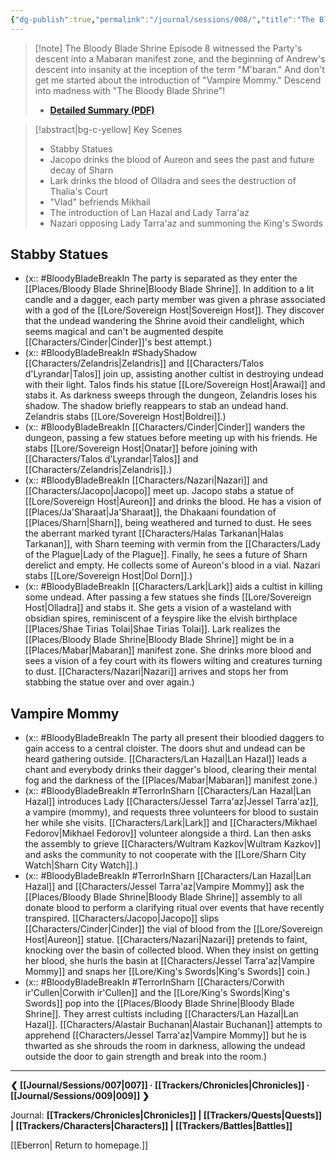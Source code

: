 ```yaml
---
{"dg-publish":true,"permalink":"/journal/sessions/008/","title":"The Bloody Blade Shrine"}
---
```


> [!note] The Bloody Blade Shrine
> Episode 8 witnessed the Party's descent into a Mabaran manifest zone, and the beginning of Andrew's descent into insanity at the inception of the term "M'baran." And don't get me started about the introduction of "Vampire Mommy." Descend into madness with "The Bloody Blade Shrine"!
> - **[Detailed Summary (PDF)](https://drive.google.com/file/d/1n_HdOKW00h2pauPUr0OfQ6B91l4T0EvU/view?usp=sharing)**

> [!abstract|bg-c-yellow] Key Scenes
> - Stabby Statues
> - Jacopo drinks the blood of Aureon and sees the past and future decay of Sharn
> - Lark drinks the blood of Olladra and sees the destruction of Thalia's Court
> - "Vlad" befriends Mikhail
> - The introduction of Lan Hazal and Lady Tarra'az
> - Nazari opposing Lady Tarra'az and summoning the King's Swords
## Stabby Statues
- (x:: #BloodyBladeBreakIn The party is separated as they enter the [[Places/Bloody Blade Shrine\|Bloody Blade Shrine]]. In addition to a lit candle and a dagger, each party member was given a phrase associated with a god of the [[Lore/Sovereign Host\|Sovereign Host]]. They discover that the undead wandering the Shrine avoid their candlelight, which seems magical and can't be augmented despite [[Characters/Cinder\|Cinder]]'s best attempt.)
- (x:: #BloodyBladeBreakIn #ShadyShadow [[Characters/Zelandris\|Zelandris]] and [[Characters/Talos d'Lyrandar\|Talos]] join up, assisting another cultist in destroying undead with their light. Talos finds his statue [[Lore/Sovereign Host\|Arawai]] and stabs it. As darkness sweeps through the dungeon, Zelandris loses his shadow. The shadow briefly reappears to stab an undead hand. Zelandris stabs [[Lore/Sovereign Host\|Boldrei]].)
- (x:: #BloodyBladeBreakIn [[Characters/Cinder\|Cinder]] wanders the dungeon, passing a few statues before meeting up with his friends. He stabs [[Lore/Sovereign Host\|Onatar]] before joining with [[Characters/Talos d'Lyrandar\|Talos]] and [[Characters/Zelandris\|Zelandris]].)
- (x:: #BloodyBladeBreakIn [[Characters/Nazari\|Nazari]] and [[Characters/Jacopo\|Jacopo]] meet up. Jacopo stabs a statue of [[Lore/Sovereign Host\|Aureon]] and drinks the blood. He has a vision of [[Places/Ja'Sharaat\|Ja'Sharaat]], the Dhakaani foundation of [[Places/Sharn\|Sharn]], being weathered and turned to dust. He sees the aberrant marked tyrant [[Characters/Halas Tarkanan\|Halas Tarkanan]], with Sharn teeming with vermin from the [[Characters/Lady of the Plague\|Lady of the Plague]]. Finally, he sees a future of Sharn derelict and empty. He collects some of Aureon's blood in a vial. Nazari stabs [[Lore/Sovereign Host\|Dol Dorn]].)
- (x:: #BloodyBladeBreakIn [[Characters/Lark\|Lark]] aids a cultist in killing some undead. After passing a few statues she finds [[Lore/Sovereign Host\|Olladra]] and stabs it. She gets a vision of a wasteland with obsidian spires, reminiscent of a feyspire like the elvish birthplace [[Places/Shae Tirias Tolai\|Shae Tirias Tolai]]. Lark realizes the [[Places/Bloody Blade Shrine\|Bloody Blade Shrine]] might be in a [[Places/Mabar\|Mabaran]] manifest zone. She drinks more blood and sees a vision of a fey court with its flowers wilting and creatures turning to dust. [[Characters/Nazari\|Nazari]] arrives and stops her from stabbing the statue over and over again.)
## Vampire Mommy
- (x:: #BloodyBladeBreakIn The party all present their bloodied daggers to gain access to a central cloister. The doors shut and undead can be heard gathering outside. [[Characters/Lan Hazal\|Lan Hazal]] leads a chant and everybody drinks their dagger's blood, clearing their mental fog and the darkness of the [[Places/Mabar\|Mabaran]] manifest zone.)
- (x:: #BloodyBladeBreakIn #TerrorInSharn [[Characters/Lan Hazal\|Lan Hazal]] introduces Lady [[Characters/Jessel Tarra'az\|Jessel Tarra'az]], a vampire (mommy), and requests three volunteers for blood to sustain her while she visits. [[Characters/Lark\|Lark]] and [[Characters/Mikhael Fedorov\|Mikhael Fedorov]] volunteer alongside a third. Lan then asks the assembly to grieve [[Characters/Wultram Kazkov\|Wultram Kazkov]] and asks the community to not cooperate with the [[Lore/Sharn City Watch\|Sharn City Watch]].)
- (x:: #BloodyBladeBreakIn #TerrorInSharn [[Characters/Lan Hazal\|Lan Hazal]] and [[Characters/Jessel Tarra'az\|Vampire Mommy]] ask the [[Places/Bloody Blade Shrine\|Bloody Blade Shrine]] assembly to all donate blood to perform a clarifying ritual over events that have recently transpired.  [[Characters/Jacopo\|Jacopo]] slips [[Characters/Cinder\|Cinder]] the vial of blood from the [[Lore/Sovereign Host\|Aureon]] statue. [[Characters/Nazari\|Nazari]] pretends to faint, knocking over the basin of collected blood. When they insist on getting her blood, she hurls the basin at [[Characters/Jessel Tarra'az\|Vampire Mommy]] and snaps her [[Lore/King's Swords\|King's Swords]] coin.)
- (x:: #BloodyBladeBreakIn #TerrorInSharn [[Characters/Corwith ir'Cullen\|Corwith ir'Cullen]] and the [[Lore/King's Swords\|King's Swords]] pop into the [[Places/Bloody Blade Shrine\|Bloody Blade Shrine]]. They arrest cultists including [[Characters/Lan Hazal\|Lan Hazal]]. [[Characters/Alastair Buchanan\|Alastair Buchanan]] attempts to apprehend [[Characters/Jessel Tarra'az\|Vampire Mommy]] but he is thwarted as she shrouds the room in darkness, allowing the undead outside the door to gain strength and break into the room.)
---
**❮ [[Journal/Sessions/007\|007]] · [[Trackers/Chronicles\|Chronicles]] ·  [[Journal/Sessions/009\|009]] ❯**

Journal: **[[Trackers/Chronicles\|Chronicles]] | [[Trackers/Quests\|Quests]] |  [[Trackers/Characters\|Characters]] | [[Trackers/Battles\|Battles]]**

[[Eberron\| Return to homepage.]]